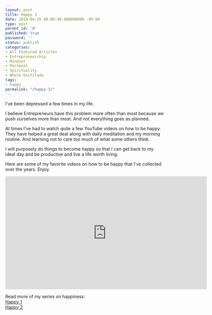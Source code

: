 ```yaml
---
layout: post
title: Happy 3
date: 2018-04-26 08:00:40.000000000 -05:00
type: post
parent_id: '0'
published: true
password: ''
status: publish
categories:
- All Featured Articles
- Entrepreneurship
- Mindset
- Personal
- Spirituality
- Whole Enchilada
tags:
- happy
permalink: "/happy-3/"
---
```

<p>I've been depressed a few times in my life.</p>
<p>I believe Entrepreneurs have this problem more often than most because we push ourselves more than most. And not everything goes as planned.</p>
<p>At times I've had to watch quite a few YouTube videos on how to be happy. They have helped a great deal along with daily meditation and my morning routine. And learning not to care too much of what some others think.</p>
<p>I will purposely do things to become happy so that I can get back to my ideal day and be productive and live a life worth living.</p>
<p>Here are some of my favorite videos on how to be happy that I've collected over the years. Enjoy.</p>
<p><iframe src="https://www.youtube.com/embed/videoseries?list=PLd8ocnJF23lgOZ_NzqISOZ3z1oNZwE4lN" width="640" height="360" frameborder="0" allowfullscreen="allowfullscreen"></iframe></p>
<p>Read more of my series on happiness:<br />
<a href="https://christopher-sherrod.blisslifepress.com/happy/">Happy 1</a><br />
<a href="https://christopher-sherrod.blisslifepress.com/happy-2/">Happy 2</a></p>
